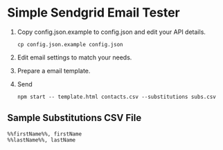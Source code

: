 # Simple Sendgrid Email Tester

1. Copy config.json.example to config.json and edit your API details.

    ```
    cp config.json.example config.json
    ```

2. Edit email settings to match your needs.

3. Prepare a email template.

4. Send

    ```
    npm start -- template.html contacts.csv --substitutions subs.csv
    ```

## Sample Substitutions CSV File

    %%firstName%%, firstName
    %%lastName%%, lastName
